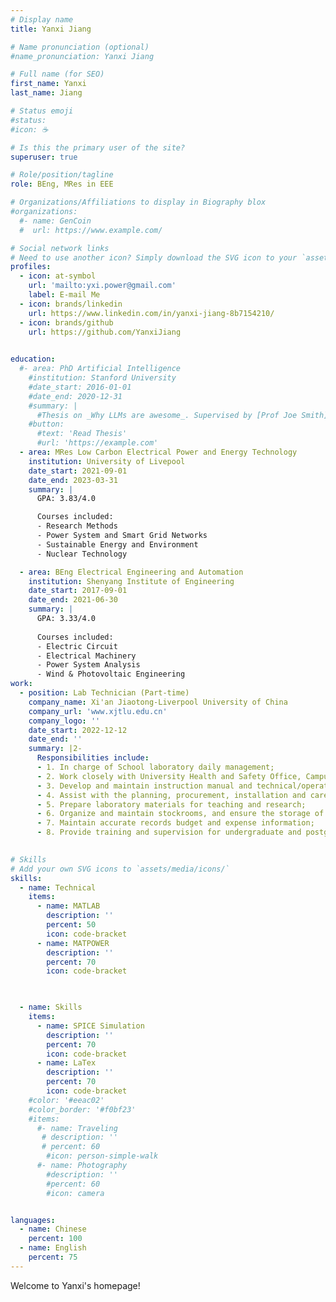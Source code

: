 ```yaml
---
# Display name
title: Yanxi Jiang

# Name pronunciation (optional)
#name_pronunciation: Yanxi Jiang

# Full name (for SEO)
first_name: Yanxi 
last_name: Jiang

# Status emoji
#status:
#icon: ☕️

# Is this the primary user of the site?
superuser: true

# Role/position/tagline
role: BEng, MRes in EEE

# Organizations/Affiliations to display in Biography blox
#organizations:
  #- name: GenCoin
  #  url: https://www.example.com/

# Social network links
# Need to use another icon? Simply download the SVG icon to your `assets/media/icons/` folder.
profiles:
  - icon: at-symbol
    url: 'mailto:yxi.power@gmail.com'
    label: E-mail Me
  - icon: brands/linkedin
    url: https://www.linkedin.com/in/yanxi-jiang-8b7154210/
  - icon: brands/github
    url: https://github.com/YanxiJiang

 
education:
  #- area: PhD Artificial Intelligence
    #institution: Stanford University
    #date_start: 2016-01-01
    #date_end: 2020-12-31
    #summary: |
      #Thesis on _Why LLMs are awesome_. Supervised by [Prof Joe Smith](https://example.com). Presented papers at 5 IEEE conferences with the contributions being published in 2 Springer journals.
    #button:
      #text: 'Read Thesis'
      #url: 'https://example.com'
  - area: MRes Low Carbon Electrical Power and Energy Technology
    institution: University of Livepool
    date_start: 2021-09-01
    date_end: 2023-03-31
    summary: |
      GPA: 3.83/4.0

      Courses included:
      - Research Methods
      - Power System and Smart Grid Networks
      - Sustainable Energy and Environment
      - Nuclear Technology

  - area: BEng Electrical Engineering and Automation
    institution: Shenyang Institute of Engineering
    date_start: 2017-09-01
    date_end: 2021-06-30
    summary: |
      GPA: 3.33/4.0
      
      Courses included:
      - Electric Circuit
      - Electrical Machinery
      - Power System Analysis
      - Wind & Photovoltaic Engineering
work:
  - position: Lab Technician (Part-time)
    company_name: Xi'an Jiaotong-Liverpool University of China
    company_url: 'www.xjtlu.edu.cn'
    company_logo: ''
    date_start: 2022-12-12
    date_end: ''
    summary: |2-
      Responsibilities include:
      - 1. In charge of School laboratory daily management;
      - 2. Work closely with University Health and Safety Office, Campus Management Office, Management Information Technology and System Office, and audit bodies to identify and raise awareness of health and safety hazards in the School laboratories and ensure laboratories to meet the safety standards at all aspects;
      - 3. Develop and maintain instruction manual and technical/operational standards;
      - 4. Assist with the planning, procurement, installation and care/maintenance of laboratory equipment;
      - 5. Prepare laboratory materials for teaching and research;
      - 6. Organize and maintain stockrooms, and ensure the storage of any laboratory supplies;
      - 7. Maintain accurate records budget and expense information;
      - 8. Provide training and supervision for undergraduate and postgraduate students and postdoctoral research staff in the use of equipment.
 

# Skills
# Add your own SVG icons to `assets/media/icons/`
skills:
  - name: Technical
    items:
      - name: MATLAB
        description: ''
        percent: 50
        icon: code-bracket
      - name: MATPOWER
        description: ''
        percent: 70
        icon: code-bracket
     


  - name: Skills
    items:
      - name: SPICE Simulation
        description: ''
        percent: 70
        icon: code-bracket  
      - name: LaTex
        description: ''
        percent: 70
        icon: code-bracket
    #color: '#eeac02'
    #color_border: '#f0bf23'
    #items:
      #- name: Traveling
       # description: ''
       # percent: 60
        #icon: person-simple-walk
      #- name: Photography
        #description: ''
        #percent: 60
        #icon: camera


languages:
  - name: Chinese
    percent: 100
  - name: English
    percent: 75
---
```


Welcome to Yanxi's homepage!
